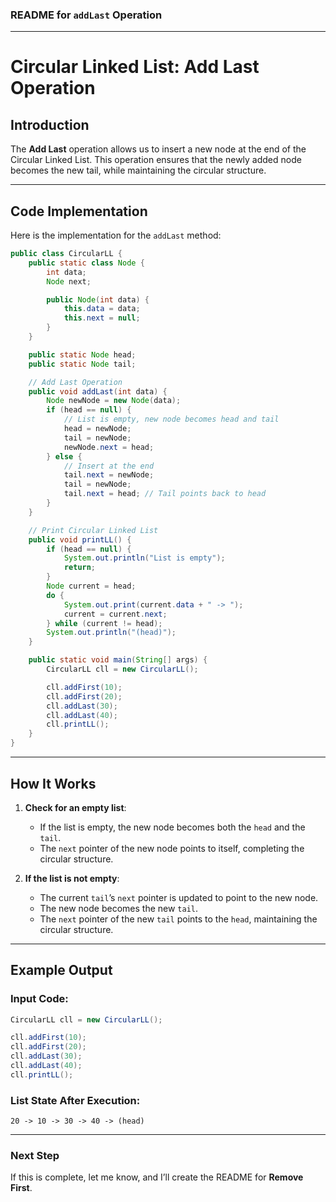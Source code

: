 ### README for `addLast` Operation

---

# Circular Linked List: Add Last Operation

## Introduction

The **Add Last** operation allows us to insert a new node at the end of the Circular Linked List. This operation ensures that the newly added node becomes the new tail, while maintaining the circular structure.

---

## Code Implementation

Here is the implementation for the `addLast` method:

```java
public class CircularLL {
    public static class Node {
        int data;
        Node next;

        public Node(int data) {
            this.data = data;
            this.next = null;
        }
    }

    public static Node head;
    public static Node tail;

    // Add Last Operation
    public void addLast(int data) {
        Node newNode = new Node(data);
        if (head == null) {
            // List is empty, new node becomes head and tail
            head = newNode;
            tail = newNode;
            newNode.next = head;
        } else {
            // Insert at the end
            tail.next = newNode;
            tail = newNode;
            tail.next = head; // Tail points back to head
        }
    }

    // Print Circular Linked List
    public void printLL() {
        if (head == null) {
            System.out.println("List is empty");
            return;
        }
        Node current = head;
        do {
            System.out.print(current.data + " -> ");
            current = current.next;
        } while (current != head);
        System.out.println("(head)");
    }

    public static void main(String[] args) {
        CircularLL cll = new CircularLL();

        cll.addFirst(10);
        cll.addFirst(20);
        cll.addLast(30);
        cll.addLast(40);
        cll.printLL();
    }
}
```

---

## How It Works

1. **Check for an empty list**:  
   - If the list is empty, the new node becomes both the `head` and the `tail`.  
   - The `next` pointer of the new node points to itself, completing the circular structure.

2. **If the list is not empty**:  
   - The current `tail`’s `next` pointer is updated to point to the new node.  
   - The new node becomes the new `tail`.  
   - The `next` pointer of the new `tail` points to the `head`, maintaining the circular structure.

---

## Example Output

### Input Code:
```java
CircularLL cll = new CircularLL();

cll.addFirst(10);
cll.addFirst(20);
cll.addLast(30);
cll.addLast(40);
cll.printLL();
```

### List State After Execution:
```
20 -> 10 -> 30 -> 40 -> (head)
```

---

### Next Step

If this is complete, let me know, and I’ll create the README for **Remove First**.